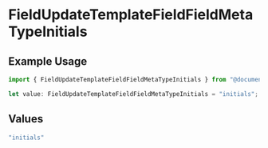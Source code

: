 # FieldUpdateTemplateFieldFieldMetaTypeInitials

## Example Usage

```typescript
import { FieldUpdateTemplateFieldFieldMetaTypeInitials } from "@documenso/sdk-typescript/models/operations";

let value: FieldUpdateTemplateFieldFieldMetaTypeInitials = "initials";
```

## Values

```typescript
"initials"
```